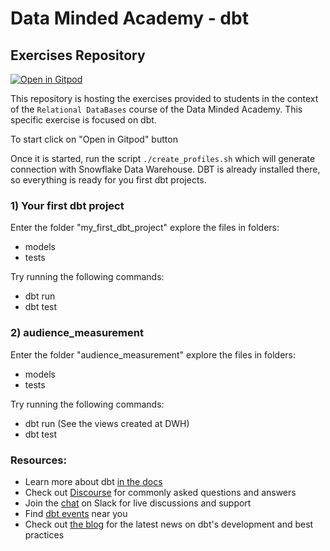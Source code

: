 # Data Minded Academy - dbt
## Exercises Repository

[![Open in
Gitpod](https://gitpod.io/button/open-in-gitpod.svg)](https://gitpod.io/#https://github.com/datamindedacademy/ws2023.git)

This repository is hosting the exercises provided to students in the context of the `Relational DataBases` course of the Data Minded Academy.
This specific exercise is focused on dbt.

To start click on "Open in Gitpod" button

Once it is started, run the script ```./create_profiles.sh``` which will generate connection
with Snowflake Data Warehouse. DBT is already installed there, so everything
is ready for you first dbt projects.

### 1) Your first dbt project
Enter the folder "my_first_dbt_project" explore the files in folders:
- models
- tests

Try running the following commands:
- dbt run
- dbt test

### 2) audience_measurement
Enter the folder "audience_measurement" explore the files in folders:
- models
- tests


Try running the following commands:
- dbt run (See the views created at DWH)
- dbt test

### Resources:
- Learn more about dbt [in the docs](https://docs.getdbt.com/docs/introduction)
- Check out [Discourse](https://discourse.getdbt.com/) for commonly asked questions and answers
- Join the [chat](https://community.getdbt.com/) on Slack for live discussions and support
- Find [dbt events](https://events.getdbt.com) near you
- Check out [the blog](https://blog.getdbt.com/) for the latest news on dbt's development and best practices
